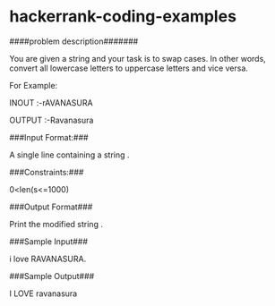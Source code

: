 # hackerrank-coding-examples

####problem description#######

You are given a string and your task is to swap cases. In other words, convert all lowercase letters to uppercase letters and vice versa.

For Example:

INOUT :-rAVANASURA

OUTPUT :-Ravanasura


###Input Format:###

A single line containing a string .

###Constraints:###

0<len(s<=1000)

###Output Format###

Print the modified string .

###Sample Input###

 i love RAVANASURA.
 
###Sample Output###

I LOVE ravanasura 
